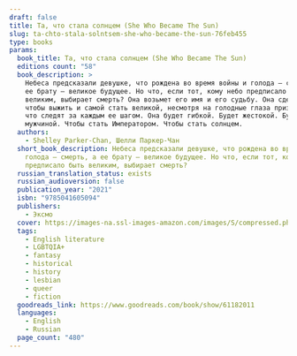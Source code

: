 ```yaml
---
draft: false
title: Та, что стала солнцем (She Who Became The Sun)
slug: ta-chto-stala-solntsem-she-who-became-the-sun-76feb455
type: books
params:
  book_title: Та, что стала солнцем (She Who Became The Sun)
  editions count: "58"
  book_description: >
    Небеса предсказали девушке, что рождена во время войны и голода — смерть, а
    ее брату — великое будущее. Но что, если тот, кому небо предписало быть
    великим, выбирает смерть? Она возьмет его имя и его судьбу. Она сделает все,
    чтобы выжить и самой стать великой, несмотря на голодные глаза призраков,
    что следят за каждым ее шагом. Она будет гибкой. Будет жестокой. Будет
    мужчиной. Чтобы стать Императором. Чтобы стать солнцем.
  authors:
    - Shelley Parker-Chan, Шелли Паркер-Чан
  short_book_description: Небеса предсказали девушке, что рождена во время войны и
    голода — смерть, а ее брату — великое будущее. Но что, если тот, кому небо
    предписало быть великим, выбирает смерть?
  russian_translation_status: exists
  russian_audioversion: false
  publication_year: "2021"
  isbn: "9785041605094"
  publishers:
    - Эксмо
  cover: https://images-na.ssl-images-amazon.com/images/S/compressed.photo.goodreads.com/books/1625048838i/48727813.jpg
  tags:
    - English literature
    - LGBTQIA+
    - fantasy
    - historical
    - history
    - lesbian
    - queer
    - fiction
  goodreads_link: https://www.goodreads.com/book/show/61182011
  languages:
    - English
    - Russian
  page_count: "480"
---
```

